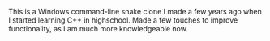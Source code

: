 This is a Windows command-line snake clone I made a few years ago when I started learning C++ in highschool.
Made a few touches to improve functionality, as I am much more knowledgeable now.
